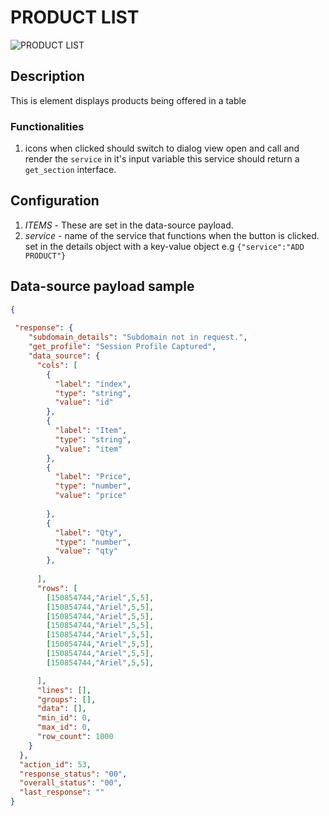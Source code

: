 # PRODUCT LIST


![PRODUCT LIST](https://i.postimg.cc/nMbwgZFb/Screenshot-2024-10-17-122541.png)

## Description

This is element displays products being offered in a table

### Functionalities

1. icons when clicked should switch to dialog view open and call and render the `service` in it's input variable
this service should return a `get_section` interface.

## Configuration

1. *ITEMS* - These are set in the data-source payload.
2. *service* - name of the service that functions when the button is clicked. set in the details object with a key-value object e.g `{"service":"ADD PRODUCT"}`

## Data-source payload sample

``` json
{
  
 "response": {
    "subdomain_details": "Subdomain not in request.",
    "get_profile": "Session Profile Captured",
    "data_source": {
      "cols": [
        {
          "label": "index",
          "type": "string",
          "value": "id"
        },
        {
          "label": "Item",
          "type": "string",
          "value": "item"
        },
        {
          "label": "Price",
          "type": "number",
          "value": "price"
         
        },
        {
          "label": "Qty",
          "type": "number",
          "value": "qty"
        },
       
      ],
      "rows": [
        [150854744,"Ariel",5,5],
        [150854744,"Ariel",5,5],
        [150854744,"Ariel",5,5],
        [150854744,"Ariel",5,5],
        [150854744,"Ariel",5,5],
        [150854744,"Ariel",5,5],
        [150854744,"Ariel",5,5],
        [150854744,"Ariel",5,5],

      ],
      "lines": [],
      "groups": [],
      "data": [],
      "min_id": 0,
      "max_id": 0,
      "row_count": 1000
    }
  },
  "action_id": 53,
  "response_status": "00",
  "overall_status": "00",
  "last_response": ""
}
```
